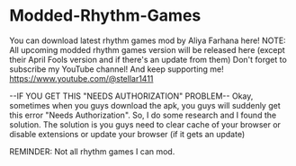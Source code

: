 # Modded-Rhythm-Games
You can download latest rhythm games mod by Aliya Farhana here!
NOTE: All upcoming modded rhythm games version will be released here (except their April Fools version and if there's an update from them)
Don't forget to subscribe my YouTube channel! And keep supporting me!
https://www.youtube.com/@stellar1411





--IF YOU GET THIS "NEEDS AUTHORIZATION" PROBLEM--
Okay, sometimes when you guys download the apk, you guys will suddenly get this error "Needs Authorization". So, I do some research and I found the solution. The solution is you guys need to clear cache of your browser or disable extensions or update your browser (if it gets an update)


REMINDER: Not all rhythm games I can mod.
